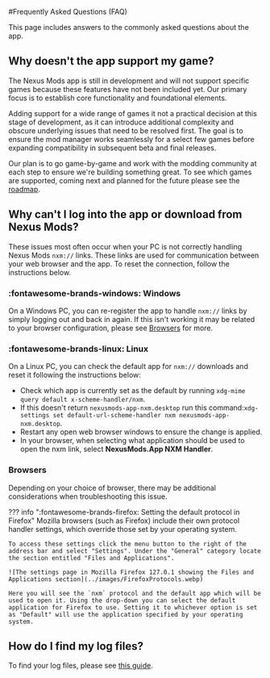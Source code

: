 #Frequently Asked Questions (FAQ)

This page includes answers to the commonly asked questions about the app. 

## Why doesn't the app support my game?
The Nexus Mods app is still in development and will not support specific games because these features have not been included yet. Our primary focus is to establish core functionality and foundational elements. 

Adding support for a wide range of games it not a practical decision at this stage of development, as it can introduce additional complexity and obscure underlying issues that need to be resolved first. The goal is to ensure the mod manager works seamlessly for a select few games before expanding compatibility in subsequent beta and final releases.

Our plan is to go game-by-game and work with the modding community at each step to ensure we're building something great. To see which games are supported, coming next and planned for the future please see the [roadmap](https://trello.com/b/gPzMuIr3/nexus-mods-app-roadmap).

## Why can't I log into the app or download from Nexus Mods?

These issues most often occur when your PC is not correctly handling Nexus Mods `nxm://` links. These links are used for communication between your web browser and the app. To reset the connection, follow the instructions below.

### :fontawesome-brands-windows: Windows
On a Windows PC, you can re-register the app to handle `nxm://` links by simply logging out and back in again. If this isn't working it may be related to your browser configuration, please see [Browsers](#browsers) for more. 

### :fontawesome-brands-linux: Linux
On a Linux PC, you can check the default app for `nxm://` downloads and reset it following the instructions below:

- Check which app is currently set as the default by running `xdg-mime query default x-scheme-handler/nxm`.
- If this doesn't return `nexusmods-app-nxm.desktop` run this command:`xdg-settings set default-url-scheme-handler nxm nexusmods-app-nxm.desktop`.
- Restart any open web browser windows to ensure the change is applied.
- In your browser, when selecting what application should be used to open the nxm link, select **NexusMods.App NXM Handler**.

### Browsers
Depending on your choice of browser, there may be additional considerations when troubleshooting this issue. 

??? info ":fontawesome-brands-firefox: Setting the default protocol in Firefox"
    Mozilla browsers (such as Firefox) include their own protocol handler settings, which override those set by your operating system. 

    To access these settings click the menu button to the right of the address bar and select "Settings". Under the "General" category locate the section entitled "Files and Applications". 

    ![The settings page in Mozilla Firefox 127.0.1 showing the Files and Applications section](../images/FirefoxProtocols.webp)

    Here you will see the `nxm` protocol and the default app which will be used to open it. Using the drop-down you can select the default application for Firefox to use. Setting it to whichever option is set as "Default" will use the application specified by your operating system. 

## How do I find my log files?
To find your log files, please see [this guide](./LogFiles.md). 
